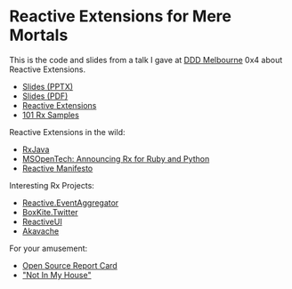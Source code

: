 Reactive Extensions for Mere Mortals
==========

This is the code and slides from a talk I gave at [DDD Melbourne](http://dddmelbourne.com/) 0x4 about Reactive Extensions.

- [Slides (PPTX)](https://dl.dropboxusercontent.com/u/5803705/talks/ReactiveExtensions.pptx)
- [Slides (PDF)](https://dl.dropboxusercontent.com/u/5803705/talks/ReactiveExtensions.pdf)
- [Reactive Extensions](http://rx.codeplex.com/)
- [101 Rx Samples](http://rxwiki.wikidot.com/101samples)

Reactive Extensions in the wild:

 - [RxJava](https://github.com/Netflix/RxJava)
 - [MSOpenTech: Announcing Rx for Ruby and Python](http://blogs.msdn.com/b/interoperability/archive/2013/07/11/new-open-source-releases-reactive-extensions-rx-libraries-for-python-and-ruby.aspx)
 - [Reactive Manifesto](http://www.reactivemanifesto.org/)

Interesting Rx Projects:

- [Reactive.EventAggregator](https://github.com/shiftkey/Reactive.EventAggregator)
- [BoxKite.Twitter](https://github.com/shiftkey/Reactive.EventAggregator)
- [ReactiveUI](https://github.com/reactiveui/reactiveui)
- [Akavache](https://github.com/github/akavache)

For your amusement:

- [Open Source Report Card](http://osrc.dfm.io/)
- ["Not In My House"](http://www.youtube.com/watch?v=C_0fyUYB3cA)
